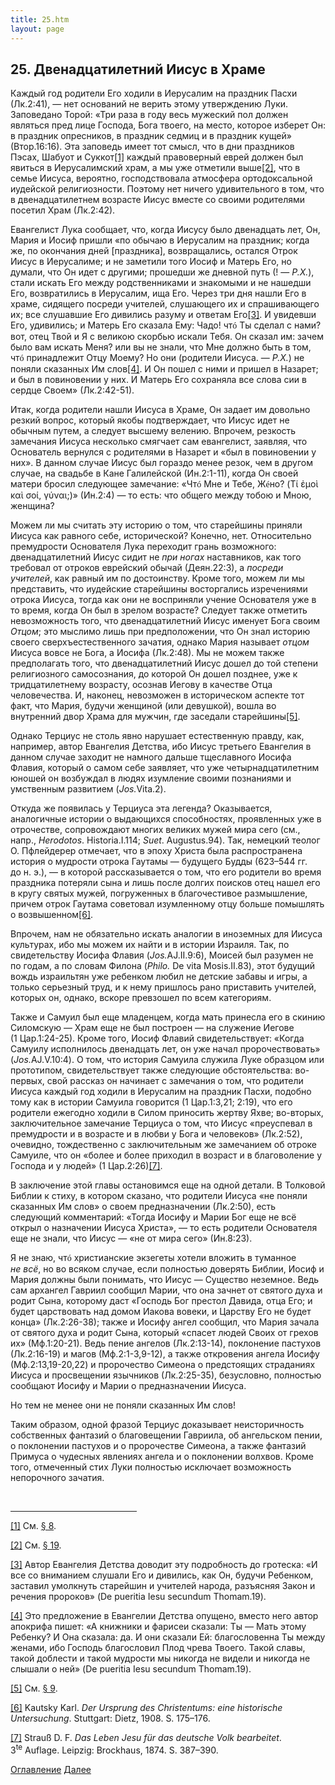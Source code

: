```yaml
---
title: 25.htm
layout: page
---
```




<title>Руслан Хазарзар. Сын Человеческий. Глава двадцать пятая</title>


<h2>25. Двенадцатилетний Иисус в Храме</h2>

<p style='margin-bottom:6.0pt'>Каждый год родители Его ходили в Иерусалим на
праздник Пасхи (Лк.2:41), — нет оснований не верить этому утверждению Луки.
Заповедано Торой: «Три раза в году весь мужеский пол должен являться пред лице
Господа, Бога твоего, на место, которое изберет Он: в праздник опресников, в
праздник седмиц и в праздник кущей» (Втор.16:16). Эта заповедь имеет тот смысл,
что в дни праздников Пэсах, Шабуот и Суккот<a href="#_ftn1"
name="_ftnref1">[1]</a> каждый правоверный еврей должен был явиться в
Иерусалимский храм, а мы уже отметили выше<a href="#_ftn2"
name="_ftnref2">[2]</a>, что в семье Иисуса, вероятно, господствовала атмосфера
ортодоксальной иудейской религиозности. Поэтому нет ничего удивительного в том,
что в двенадцатилетнем возрасте Иисус вместе со своими родителями посетил Храм
(Лк.2:42).</p>

<p>Евангелист Лука сообщает, что, когда Иисусу было двенадцать лет, Он, Мария и
Иосиф пришли «по обычаю в Иерусалим на праздник; когда же, по окончания дней
[праздника], возвращались, остался Отрок Иисус в Иерусалиме; и не заметили того
Иосиф и Матерь Его, но думали, что Он идет с другими; прошедши же дневной путь
(!&nbsp;— <i>Р.Х.</i>), стали искать Его между родственниками и знакомыми и не
нашедши Его, возвратились в Иерусалим, ища Его. Через три дня нашли Его в
храме, сидящего посреди учителей, слушающего их и спрашивающего их; все
слушавшие Его дивились разуму и ответам Его<a href="#_ftn3"
name="_ftnref3">[3]</a>. И увидевши Его, удивились; и Матерь Его сказала Ему:
Чадо! чт<font face="Times New Roman">&oacute;</font> Ты сделал с нами? вот,
отец Твой и Я с великою скорбью искали Тебя. Он сказал им: зачем было вам
искать Меня? или вы не знали, что Мне должно быть в том, чт<font
face="Times New Roman">&oacute;</font> принадлежит Отцу Моему? Но они (родители
Иисуса.&nbsp;— <i>Р.Х.</i>) не поняли сказанных Им слов<a href="#_ftn4"
name="_ftnref4">[4]</a>. И Он пошел с ними и пришел в Назарет; и был в
повиновении у них. И Матерь Его сохраняла все слова сии в сердце Своем»
(Лк.2:42-51).</p>

<p>Итак, когда родители нашли Иисуса в Храме, Он задает им довольно резкий
вопрос, который якобы подтверждает, что Иисус идет не обычным путем, а следует
высшему велению. Впрочем, резкость замечания Иисуса несколько смягчает сам
евангелист, заявляя, что Основатель вернулся с родителями в Назарет и «был в
повиновении у них». В данном случае Иисус был гораздо менее резок, чем в другом
случае, на свадьбе в Кане Галилейской (Ин.2:1-11), когда Он своей матери бросил
следующее замечание: «Чт<font face="Times New Roman">&oacute;</font> Мне и
Тебе, Ж<font face="Times New Roman">&eacute;</font>но? (<span
class=g>&#932;&#943; &#7952;&#956;&#959;&#8054; &#954;&#945;&#8054;
&#963;&#959;&#943;, &#947;&#973;&#957;&#945;&#953;;</span>)» (Ин.2:4) — то
есть: что общего между тобою и Мною, женщина?</p>

<p>Можем ли мы считать эту историю о том, что старейшины приняли Иисуса как
равного себе, исторической? Конечно, нет. Относительно премудрости Основателя
Лука переходит грань возможного: двенадцатилетний Иисус сидит не <i>при
ногах</i> наставников, как того требовал от отроков еврейский обычай
(Деян.22:3), а <i>посреди учителей</i>, как равный им по достоинству. Кроме
того, можем ли мы представить, что иудейские старейшины восторгались
изречениями отрока Иисуса, тогда как они не восприняли учение Основателя уже в
то время, когда Он был в зрелом возрасте? Следует также отметить невозможность
того, что двенадцатилетний Иисус именует Бога своим <i>Отцом</i>; это мыслимо
лишь при предположении, что Он знал историю своего сверхъестественного зачатия,
однако Мария называет <i>отцом</i> Иисуса вовсе не Бога, а Иосифа (Лк.2:48). Мы
не можем также предполагать того, что двенадцатилетний Иисус дошел до той
степени религиозного самосознания, до которой Он дошел позднее, уже к
тридцатилетнему возрасту, осознав Иегову в качестве Отца человечества. И,
наконец, невозможен в историческом аспекте тот факт, что Мария, будучи женщиной
(или девушкой), вошла во внутренний двор Храма для мужчин, где заседали
старейшины<a href="#_ftn5" name="_ftnref5">[5]</a>.</p>

<p>Однако Терциус не столь явно нарушает естественную правду, как, например,
автор Евангелия Детства, ибо Иисус третьего Евангелия в данном случае заходит
не намного дальше тщеславного Иосифа Флавия, который о самом себе заявляет, что
уже четырнадцатилетним юношей он возбуждал в людях изумление своими познаниями
и умственным развитием (<i>Jos.</i>Vita.2).</p>

<p>Откуда же появилась у Терциуса эта легенда? Оказывается, аналогичные истории
о выдающихся способностях, проявленных уже в отрочестве, сопровождают многих
великих мужей мира сего (см., напр., <i>Herodotos</i>. Historia.I.114;
<i>Suet</i>. Augustus.94). Так, немецкий теолог О.&nbsp;Пфлейдерер отмечает,
что в эпоху Христа была распространена история о мудрости отрока Гаутамы —
будущего Будды (623–544&nbsp;гг. до&nbsp;н.&nbsp;э.), — в которой
рассказывается о том, что его родители во время праздника потеряли сына и лишь
после долгих поисков отец нашел его в кругу святых мужей, погруженных в
благочестивое размышление, причем отрок Гаутама советовал изумленному отцу
больше помышлять о возвышенном<a href="#_ftn6" name="_ftnref6">[6]</a>.</p>

<p>Впрочем, нам не обязательно искать аналогии в иноземных для Иисуса
культурах, ибо мы можем их найти и в истории Израиля. Так, по свидетельству
Иосифа Флавия (<i>Jos.</i>AJ.II.9:6), Моисей был разумен не по годам, а по
словам Филона (<i>Philo.</i> De vita Mosis.II.83), этот будущий вождь израильтян
уже ребенком любил не детские забавы и игры, а только серьезный труд, и к нему
пришлось рано приставить учителей, которых он, однако, вскоре превзошел по всем
категориям.</p>

<p style='margin-bottom:6.0pt'>Также и Самуил был еще младенцем, когда мать
принесла его в скинию Силомскую — Храм еще не был построен — на служение Иегове
(1&nbsp;Цар.1:24-25). Кроме того, Иосиф Флавий свидетельствует: «Когда Самуилу
исполнилось двенадцать лет, он уже начал пророчествовать»
(<i>Jos.</i>AJ.V.10:4). О том, что история Самуила служила Луке образцом или
прототипом, свидетельствует также следующие обстоятельства: во-первых, свой
рассказ он начинает с замечания о том, что родители Иисуса каждый год ходили в
Иерусалим на праздник Пасхи, подобно тому как в истории Самуила говорится
(1&nbsp;Цар.1:3,21; 2:19), что его родители ежегодно ходили в Силом приносить
жертву Яхве; во-вторых, заключительное замечание Терциуса о том, что Иисус
«преуспевал в премудрости и в возрасте и в любви у Бога и человеков» (Лк.2:52),
очевидно, тождественно с заключительным же замечанием об отроке Самуиле, что он
«более и более приходил в возраст и в благоволение у Господа и у людей»
(1&nbsp;Цар.2:26)<a href="#_ftn7" name="_ftnref7">[7]</a>.</p>

<p>В заключение этой главы остановимся еще на одной детали. В Толковой Библии к
стиху, в котором сказано, что родители Иисуса «не поняли сказанных Им слов» о
своем предназначении (Лк.2:50), есть следующий комментарий: «Тогда Иосифу и
Марии Бог еще не всё открыл о назначении Иисуса Христа», — то есть родители
Основателя еще не знали, что Иисус — «не от мира сего» (Ин.8:23).</p>

<p>Я не знаю, чт<font face="Times New Roman">&oacute;</font> христианские
экзегеты хотели вложить в туманное <i>не&nbsp;всё</i>, но во всяком случае,
если полностью доверять Библии, Иосиф и Мария должны были понимать, что Иисус —
Существо неземное. Ведь сам архангел Гавриил сообщил Марии, что она зачнет от
святого духа и родит Сына, которому даст «Господь Бог престол Давида, отца Его;
и будет царствовать над домом Иакова вовеки, и Царству Его не будет конца»
(Лк.2:26-38); также и Иосифу ангел сообщил, что Мария зачала от святого духа и
родит Сына, который «спасет людей Своих от грехов их» (Мф.1:20-21). Ведь пение
ангелов (Лк.2:13-14), поклонение пастухов (Лк.2:16-19) и магов (Мф.2:1-3,9-12),
а также откровения ангела Иосифу (Мф.2:13,19-20,22) и пророчество Симеона о
предстоящих страданиях Иисуса и просвещении язычников (Лк.2:25-35), безусловно,
полностью сообщают Иосифу и Марии о предназначении Иисуса.</p>

<p>Но тем не менее они не поняли сказанных Им слов!</p>

<p>Таким образом, одной фразой Терциус доказывает неисторичность собственных
фантазий о благовещении Гавриила, об ангельском пении, о поклонении пастухов и
о пророчестве Симеона, а также фантазий Примуса о чудесных явлениях ангела и о
поклонении волхвов. Кроме того, отмеченный стих Луки полностью исключает
возможность непорочного зачатия.</p>
<p>&nbsp;</p>

<hr align="left" width="40%">

<p class=s><a href="#_ftnref1" name="_ftn1">[1]</a> См. <a
href="08">§ 8</a>.</p>

<p class=s><a href="#_ftnref2" name="_ftn2">[2]</a> См. <a
href="19">§ 19</a>.</p>

<p class=s><a href="#_ftnref3" name="_ftn3">[3]</a> Автор Евангелия Детства
доводит эту подробность до гротеска: «И все со вниманием слушали Его и
дивились, как Он, будучи Ребенком, заставил умолкнуть старейшин и учителей
народа, разъясняя Закон и речения пророков» (De pueritia Iesu secundum
Thomam.19).</p>

<p class=s><a href="#_ftnref4" name="_ftn4">[4]</a> Это предложение в Евангелии
Детства опущено, вместо него автор апокрифа пишет: «А книжники и фарисеи
сказали: Ты — Мать этому Ребенку? И Она сказала: да. И они сказали Ей:
благословенна Ты между женами, ибо Господь благословил Плод чрева Твоего. Такой
славы, такой доблести и такой мудрости мы никогда не видели и никогда не
слышали о ней» (De pueritia Iesu secundum Thomam.19).</p>

<p class=s><a href="#_ftnref5" name="_ftn5">[5]</a> См. <a
href="09">§ 9</a>.</p>

<p class=s><a href="#_ftnref6" name="_ftn6">[6]</a> Kautsky Karl. <i>Der
Ursprung des Christentums: eine historische Untersuchung</i>. Stuttgart: Dietz,
1908. S.&nbsp;175&#150;176.</p>

<p class=s><a href="#_ftnref7" name="_ftn7">[7]</a> Strau&szlig;&nbsp;D.&nbsp;F.
<i>Das Leben Jesu f&uuml;r das deutsche Volk bearbeitet</i>.
3<sup>te</sup>&nbsp;Auflage. Leipzig: Brockhaus, 1874. S.&nbsp;387–390.</p>

<a href="index">Оглавление</a> <a href="26">Далее</a>

